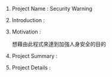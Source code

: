 1. Project Name :  Security Warning

2. Introduction : 

    

3. Motivation :

    想藉由此程式來達到加強人身安全的目的


4. Project Summary :




5. Project Details : 









